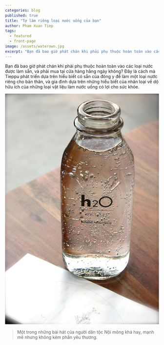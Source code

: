```yaml
---
categories: blog
published: true
title: "Tự làm riêng loại nước uống của bạn"
author: Pham Xuan Tiep
tags:
  - featured
  - front-page
image: /assets/waterown.jpg
excerpt: "Bạn đã bao giờ phát chán khi phải phụ thuộc hoàn toàn vào các loại nước được làm sẵn, và phải mua tại cửa hàng hằng ngày không"
---
```


Bạn đã bao giờ phát chán khi phải phụ thuộc hoàn toàn vào các loại nước được làm sẵn, và phải mua tại cửa hàng hằng ngày không? Đây là cách mà Tieppu phát triển dựa trên hiểu biết có sẵn của đông y để làm một loại nước riêng cho bản thân, và gia đình dựa trên những hiểu biết của nhân loại về dộ hữu ích của những loại vật liệu làm nước uống có lợi cho sức khỏe.



<div class="full-width">
<img alt="Thiên lại chi ái" src="/assets/waterown.jpg">
</div>

> Một trong những bài hát của người dân tộc Nội mông khá hay, mạnh mẽ nhưng không kém phần yêu thương.
